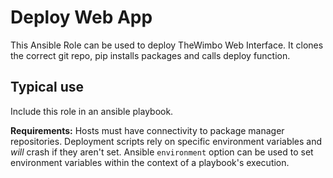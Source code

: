 # Deploy Web App
This Ansible Role can be used to deploy TheWimbo Web Interface. It clones the correct git repo, pip installs packages and calls deploy function.

## Typical use
Include this role in an ansible playbook.

**Requirements:**
Hosts must have connectivity to package manager repositories.
Deployment scripts rely on specific environment variables and *will* crash if they aren't set.
Ansible `environment`  option can be used to set environment variables within the context of a playbook's execution.